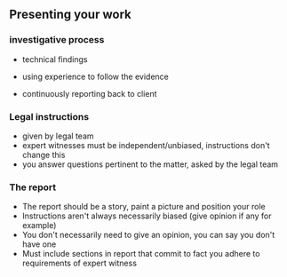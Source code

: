 ## Presenting your work

### investigative process 

* technical findings

* using experience to follow the evidence

* continuously reporting back to client



### Legal instructions

* given by legal team
* expert witnesses must be independent/unbiased, instructions don't change this
* you answer questions pertinent to the matter, asked by the legal team



### The report

* The report should be a story, paint a picture and position your role 
* Instructions aren't always necessarily biased (give opinion if any for example) 
* You don't necessarily need to give an opinion, you can say you don't have one 
* Must include sections in report that commit to fact you adhere to requirements of expert witness



> 